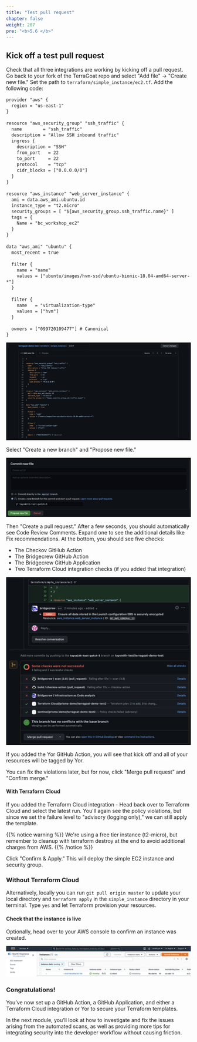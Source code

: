```yaml
---
title: "Test pull request"
chapter: false
weight: 207
pre: "<b>5.6 </b>"
---
```


## Kick off a test pull request

Check that all three integrations are working by kicking off a pull request. Go back to your fork of the TerraGoat repo and select "Add file" -> "Create new file." Set the path to `terraform/simple_instance/ec2.tf`. Add the following code:

```
provider "aws" {
  region = "us-east-1"
}

resource "aws_security_group" "ssh_traffic" {
  name        = "ssh_traffic"
  description = "Allow SSH inbound traffic"
  ingress {
    description = "SSH"
    from_port   = 22
    to_port     = 22
    protocol    = "tcp"
    cidr_blocks = ["0.0.0.0/0"]
  }
}

resource "aws_instance" "web_server_instance" {
  ami = data.aws_ami.ubuntu.id
  instance_type = "t2.micro"
  security_groups = [ "${aws_security_group.ssh_traffic.name}" ]
  tags = {
    Name = "bc_workshop_ec2"
  }
}

data "aws_ami" "ubuntu" {
  most_recent = true

  filter {
    name = "name"
    values = ["ubuntu/images/hvm-ssd/ubuntu-bionic-18.04-amd64-server-*"]
  }

  filter {
    name   = "virtualization-type"
    values = ["hvm"]
  }

  owners = ["099720109477"] # Canonical
}
```

![Add the EC2 Terraform file](images/github_new_ec2.png "Add the EC2 Terraform file")

Select "Create a new branch" and "Propose new file." 

![Propose new file](images/github_propose_new_file.png "Propose new file")

Then "Create a pull request." After a few seconds, you should automatically see Code Review Comments. Expand one to see the additional details like Fix recommendations. At the bottom, you should see five checks:

- The Checkov GitHub Action
- The Bridgecrew GitHub Action
- The Bridgecrew GitHub Application
- Two Terraform Cloud integration checks (if you added that integration)

![All the GitHub integrations](images/github_checks.png "All the GitHub integrations")

If you added the Yor GitHub Action, you will see that kick off and all of your resources will be tagged by Yor.

You can fix the violations later, but for now, click "Merge pull request" and "Confirm merge." 

#### With Terraform Cloud

If you added the Terraform Cloud integration - Head back over to Terraform Cloud and select the latest run. You'll again see the policy violations, but since we set the failure level to "advisory (logging only)," we can still apply the template.

{{% notice warning %}}
We're using a free tier instance (t2-micro), but remember to cleanup with terraform destroy at the end to avoid additional charges from AWS.
{{% /notice %}}

Click "Confirm & Apply." This will deploy the simple EC2 instance and security group. 

### Without Terraform Cloud

Alternatively, locally you can run `git pull origin master` to update your local directory and `terraform apply` in the `simple_instance` directory in your terminal. Type `yes` and let Terraform provision your resources.


#### Check that the instance is live

Optionally, head over to your AWS console to confirm an instance was created.

![New EC2 instance](images/aws_instance.png "New EC2 instance")


### Congratulations!

You’ve now set up a GitHub Action, a GitHub Application, and either a Terraform Cloud integration or Yor to secure your Terraform templates.

In the next module, you’ll look at how to investigate and fix the issues arising from the automated scans, as well as providing more tips for integrating security into the developer workflow without causing friction.